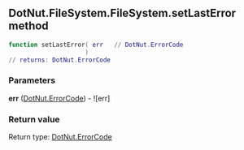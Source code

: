 ## DotNut.FileSystem.FileSystem.setLastError method


```lua
function setLastError( err   // DotNut.ErrorCode
                     )
// returns: DotNut.ErrorCode
```


### Parameters

**err** ([DotNut.ErrorCode](../../../DotNut/ErrorCode.md)) - ![err]

### Return value

Return type: [DotNut.ErrorCode](../../../DotNut/ErrorCode.md)

